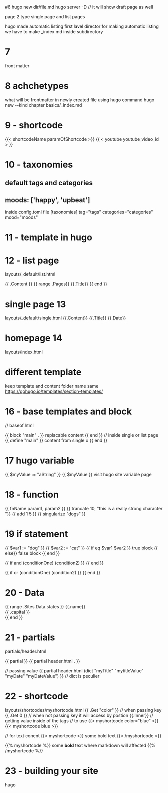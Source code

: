 #6
hugo new dir/file.md
hugo server -D // it will show draft page as well


page 2 type single page and list pages

hugo made automatic listing first lavel director
for making automatic listing we have to make _index.md inside subdirectory

# 7
front matter
# 8 achchetypes
what will be frontmatter in newly created file using hugo command 
hugo new --kind chapter basics/_index.md

# 9 - shortcode
{{< shortcodeName paramOfShortcode >}}
{{ < youtube youtube_video_id > }}
 
# 10 - taxonomies
default tags  and categories 
---
moods: ['happy', 'upbeat'] 
---
inside config.toml file 
[taxonomies]
  tag="tags"
  categories="categories"
  mood="moods"
 
# 11 - template in hugo
# 12 - list page
layouts/_default/list.html
 
{{ .Content }}
{{ range .Pages}}
  <a href="{{.URL}}">{{.Title}}</a>
{{ end }}

# single page 13
layouts/_default/single.html
{{.Content}}
  {{.Title}}
  {{.Date}}
# homepage 14
layouts/index.html

# different template
keep  template and content folder name same 
https://gohugo.io/templates/section-templates/
# 16 - base templates and block
// baseof.html
<body>
  {{ block "main" . }}
    replacable content
  {{ end }}
</body>
// inside single or list page
{{ define "main" }}
  content from single o
{{ end }}

# 17 hugo variable 
{{ $myValue := "aString" }}
{{ $myValue }}
visit hugo site variable page 

# 18 - function 
{{ fnName param1, param2 }}
{{ trancate 10, "this is a really strong character "}}
{{ add 1 5 }}
{{ singularize "dogs" }}

# 19 if statement 

{{ $var1 := "dog" }}
{{ $var2 := "cat" }}
{{ if eq $var1 $var2 }}
  true block
{{ else}}
 false block
{{ end }}
 
{{ if and (conditionOne) (condition2) }}
{{ end }}

{{ if or (conditionOne) (condition2) }}
{{ end }}

 
# 20 -  Data 

{{ range .Sites.Data.states  }}
  {{.name}} <br> {{ .capital }} <br>
{{ end }}

# 21 - partials
partials/header.html

{{ partial <partialName> <scope> }}
{{ partial header.html . }}

// passing value 
{{ partial header.html (dict "myTitle" "mytitleValue" "myDate" "myDateValue")  }}  // dict is peculier 

# 22 - shortcode 

layouts/shortcodes/myshortcode.html
{{ .Get "color" }} // when passing key
{{ .Get 0 }} // when not passing key it will access by postion
{{.Inner}} // getting value inside of the tags
// to use 
{{< myshortcode color="blue" >}}
{{< myshortcode blue >}}
 
// for text conent
{{< myshortcode >}}
 some bold text
{{< /myshortcode >}}

{{% myshortcode %}}
 some **bold** text where markdown will affected
{{% /myshortcode %}}
 
 
# 23 - building your site

hugo 














 